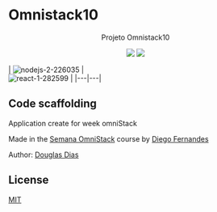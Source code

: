 # Omnistack10

<p align="center">
    Projeto Omnistack10
</p>
<p align="center">
	<img src="https://img.shields.io/badge/Language-Node/ReactJs/ReactNative-orange">
	<img src="https://img.shields.io/badge/Latest%20Update-18/01/2020-brightgreen.svg">




| ![nodejs-2-226035](https://user-images.githubusercontent.com/20793718/72665430-2b01fa80-39e7-11ea-91da-84b87a6d54cb.png)  |  
![react-1-282599](https://user-images.githubusercontent.com/20793718/72665439-5258c780-39e7-11ea-92a0-fe4ac172c20b.png) |
|---|---|


## Code scaffolding

Application create for week omniStack

Made in the [Semana OmniStack](https://www.rocketseat.com.br/) course by [Diego Fernandes](https://github.com/diego3g)

Author: [Douglas Dias](https://github.com/douglasjava)

## License ##

[MIT](LICENSE)

